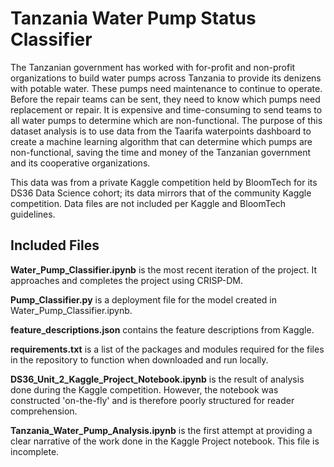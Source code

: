 # Tanzania Water Pump Status Classifier

The Tanzanian government has worked with for-profit and non-profit organizations to build water pumps across Tanzania to provide its denizens with potable water. These pumps need maintenance to continue to operate. Before the repair teams can be sent, they need to know which pumps need replacement or repair. It is expensive and time-consuming to send teams to all water pumps to determine which are non-functional. The purpose of this dataset analysis is to use data from the Taarifa waterpoints dashboard to create a machine learning algorithm that can determine which pumps are non-functional, saving the time and money of the Tanzanian government and its cooperative organizations.

This data was from a private Kaggle competition held by BloomTech for its DS36 Data Science cohort; its data mirrors that of the community Kaggle competition. Data files are not included per Kaggle and BloomTech guidelines.

## Included Files

**Water_Pump_Classifier.ipynb** is the most recent iteration of the project. It approaches and completes the project using CRISP-DM.

**Pump_Classifier.py** is a deployment file for the model created in Water_Pump_Classifier.ipynb.

**feature_descriptions.json** contains the feature descriptions from Kaggle.

**requirements.txt** is a list of the packages and modules required for the files in the repository to function when downloaded and run locally.

**DS36_Unit_2_Kaggle_Project_Notebook.ipynb** is the result of analysis done during the Kaggle competition. However, the notebook was constructed 'on-the-fly' and is therefore poorly structured for reader comprehension.

**Tanzania_Water_Pump_Analysis.ipynb** is the first attempt at providing a clear narrative of the work done in the Kaggle Project notebook. This file is incomplete.